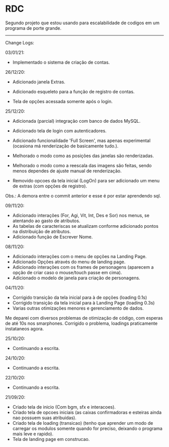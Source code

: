 # RDC
Segundo projeto que estou usando para escalabilidade de codigos em um programa de porte grande.


----------------------------------------------------------------------------------------------

Change Logs:

03/01/21:
- Implementado o sistema de criação de contas.



26/12/20:
- Adicionado janela Extras.
- Adicionado esqueleto para a função de registro de contas.

- Tela de opções acessada somente após o login.



25/12/20:
- Adicionada (parcial) integração com banco de dados MySQL.
- Adicionado tela de login com autenticadores.
- Adicionado funcionalidade 'Full Screen', mas apenas experimental (ocasiona má renderização de basicamente tudo.).

- Melhorado o modo como as posições das janelas são renderizadas.
- Melhorado o modo como a reescala das imagens são feitas, sendo menos dependes de ajuste manual de renderização.

- Removido opcoes da tela inicial (LogOn) para ser adicionado um menu de extras (com opções de registro).

Obs.: A demora entre o commit anterior e esse é por estar aprendendo sql.



09/11/20:
- Adicionado interações (For, Agi, Vit, Int, Des e Sor) nos menus, se atentando ao gasto de atributos.
- As tabelas de caracteriscas se atualizam conforme adicionado pontos na distribuição de atributos.
- Adicionado função de Escrever Nome.



08/11/20:
- Adicionado interações com o menu de opções na Landing Page.
- Adicionado Opções através do menu de landing page.
- Adicionado interações com os frames de personagens (aparecem a opção de criar caso o mouse/touch passe em cima).
- Adicionado o modelo de janela para criação de personagens.



04/11/20:
- Corrigido transição da tela inicial para à de opções (loading 0.1s)
- Corrigido transição da tela inicial para à Landing Page (loading 0.3s)
- Varias outras otimizações menores e gerenciamento de dados.

Me deparei com diversos problemas de otimização de código, com esperas de até 10s nos smarphones.
Corrigido o problema, loadings praticamente instataneos agora.



25/10/20:
- Continuando a escrita.



24/10/20:
- Continuando a escrita.



22/10/20:
- Continuando a escrita.



21/09/20:
- Criado tela de inicio (Com bgm, sfx e interacoes).
- Criado tela de opcoes iniciais (as caixas confirmadoras e esteiras ainda nao possuem suas atribuidas).
- Criado tela de loading (transicao) (tenho que aprender um modo de carregar os modulos somente quando for preciso, deixando o programa mais leve e rapido).
- Tela de landing page em construcao.
